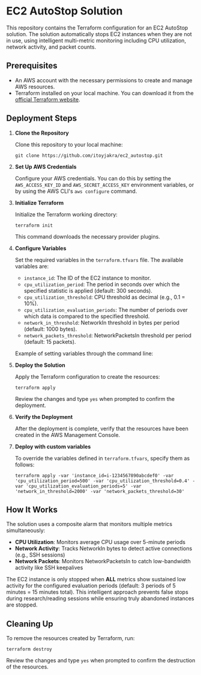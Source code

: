 # EC2 AutoStop Solution

This repository contains the Terraform configuration for an EC2 AutoStop solution. The solution automatically stops EC2 instances when they are not in use, using intelligent multi-metric monitoring including CPU utilization, network activity, and packet counts.

## Prerequisites

- An AWS account with the necessary permissions to create and manage AWS resources.
- Terraform installed on your local machine. You can download it from the [official Terraform website](https://www.terraform.io/downloads.html).

## Deployment Steps

1. **Clone the Repository**

   Clone this repository to your local machine:

   `git clone https://github.com/itoyjakra/ec2_autostop.git`


3. **Set Up AWS Credentials**

   Configure your AWS credentials. You can do this by setting the `AWS_ACCESS_KEY_ID` and `AWS_SECRET_ACCESS_KEY` environment variables, or by using the AWS CLI's `aws configure` command.


4. **Initialize Terraform**

   Initialize the Terraform working directory:

   `terraform init`


   This command downloads the necessary provider plugins.

5. **Configure Variables**

   Set the required variables in the `terraform.tfvars` file. The available variables are:

   - `instance_id`: The ID of the EC2 instance to monitor.
   - `cpu_utilization_period`: The period in seconds over which the specified statistic is applied (default: 300 seconds).
   - `cpu_utilization_threshold`: CPU threshold as decimal (e.g., 0.1 = 10%).
   - `cpu_utilization_evaluation_periods`: The number of periods over which data is compared to the specified threshold.
   - `network_in_threshold`: NetworkIn threshold in bytes per period (default: 1000 bytes).
   - `network_packets_threshold`: NetworkPacketsIn threshold per period (default: 15 packets).

   Example of setting variables through the command line:

6. **Deploy the Solution**

   Apply the Terraform configuration to create the resources:

   `terraform apply`

   Review the changes and type `yes` when prompted to confirm the deployment.

7. **Verify the Deployment**

   After the deployment is complete, verify that the resources have been created in the AWS Management Console.

8. **Deploy with custom variables**

   To override the variables defined in `terraform.tfvars`, specify them as follows:

   `terraform apply -var 'instance_id=i-1234567890abcdef0' -var 'cpu_utilization_period=500' -var 'cpu_utilization_threshold=0.4' -var 'cpu_utilization_evaluation_periods=5' -var 'network_in_threshold=2000' -var 'network_packets_threshold=30'`

## How It Works

The solution uses a composite alarm that monitors multiple metrics simultaneously:

- **CPU Utilization**: Monitors average CPU usage over 5-minute periods
- **Network Activity**: Tracks NetworkIn bytes to detect active connections (e.g., SSH sessions)  
- **Network Packets**: Monitors NetworkPacketsIn to catch low-bandwidth activity like SSH keepalives

The EC2 instance is only stopped when **ALL** metrics show sustained low activity for the configured evaluation periods (default: 3 periods of 5 minutes = 15 minutes total). This intelligent approach prevents false stops during research/reading sessions while ensuring truly abandoned instances are stopped.


## Cleaning Up

To remove the resources created by Terraform, run:

`terraform destroy`


Review the changes and type `yes` when prompted to confirm the destruction of the resources.
